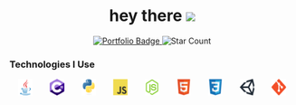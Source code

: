 <!--  header -->
<div id="badges" align="center" width="100%">
<h1>
hey there
<img src="https://media.giphy.com/media/hvRJCLFzcasrR4ia7z/giphy.gif" width="5%"/>
</h1>
<a target="_blank" href="https://timothycronin.com">
<img src="https://img.shields.io/badge/-My%20Portfolio-blue" alt="Portfolio Badge" width="10%"/>
</a>
<img src="https://img.shields.io/github/stars/4tlc?style=social" alt="Star Count" width="10%"/>
</div>
<!--  technologies -->
<h3>Technologies I Use</h3>
<div align="center" width="70%" style="display: flex; justify-content: space-around;"/>
<img src="./images/java.svg" alt="java" style="width: 5%;"/><img src="./images/c_hashtag.svg" alt="c#" style="width: 5%;"/><img src="./images/python.svg" alt="python" style="width: 5%;"/><img src="./images/js.svg" alt="javascript" style="width: 5%;"/><img src="./images/nodejs.svg" alt="nodejs" style="width: 5%;"/><img src="./images/html.svg" alt="html" style="width: 5%;"/><img src="./images/css.svg" alt="css" style="width: 5%;"/><img src="./images/unity.svg" alt="unity" style="width: 5%;"/><img src="./images/git.svg" alt="git" style="width: 5%;"/>
</div>
